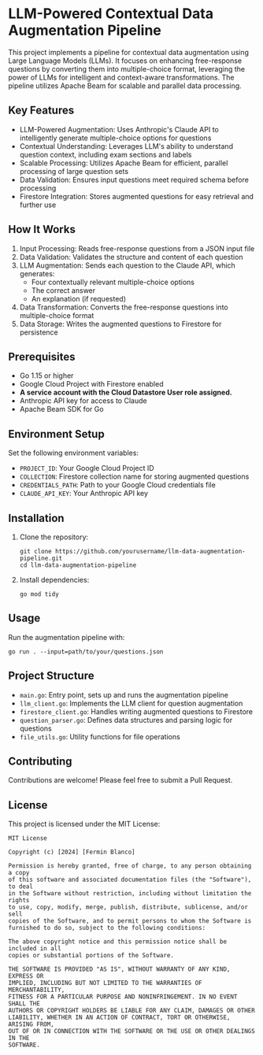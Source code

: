 # LLM-Powered Contextual Data Augmentation Pipeline

This project implements a pipeline for contextual data augmentation using Large Language Models (LLMs). It focuses on enhancing free-response questions by converting them into multiple-choice format, leveraging the power of LLMs for intelligent and context-aware transformations. The pipeline utilizes Apache Beam for scalable and parallel data processing.

## Key Features

- LLM-Powered Augmentation: Uses Anthropic's Claude API to intelligently generate multiple-choice options for questions
- Contextual Understanding: Leverages LLM's ability to understand question context, including exam sections and labels
- Scalable Processing: Utilizes Apache Beam for efficient, parallel processing of large question sets
- Data Validation: Ensures input questions meet required schema before processing
- Firestore Integration: Stores augmented questions for easy retrieval and further use

## How It Works

1. Input Processing: Reads free-response questions from a JSON input file
2. Data Validation: Validates the structure and content of each question
3. LLM Augmentation: Sends each question to the Claude API, which generates:
   - Four contextually relevant multiple-choice options
   - The correct answer
   - An explanation (if requested)
4. Data Transformation: Converts the free-response questions into multiple-choice format
5. Data Storage: Writes the augmented questions to Firestore for persistence

## Prerequisites

- Go 1.15 or higher
- Google Cloud Project with Firestore enabled
- **A service account with the Cloud Datastore User role assigned.**
- Anthropic API key for access to Claude
- Apache Beam SDK for Go

## Environment Setup

Set the following environment variables:

- `PROJECT_ID`: Your Google Cloud Project ID
- `COLLECTION`: Firestore collection name for storing augmented questions
- `CREDENTIALS_PATH`: Path to your Google Cloud credentials file
- `CLAUDE_API_KEY`: Your Anthropic API key

## Installation

1. Clone the repository:
   ```
   git clone https://github.com/yourusername/llm-data-augmentation-pipeline.git
   cd llm-data-augmentation-pipeline
   ```

2. Install dependencies:
   ```
   go mod tidy
   ```

## Usage

Run the augmentation pipeline with:

```
go run . --input=path/to/your/questions.json
```

## Project Structure

- `main.go`: Entry point, sets up and runs the augmentation pipeline
- `llm_client.go`: Implements the LLM client for question augmentation
- `firestore_client.go`: Handles writing augmented questions to Firestore
- `question_parser.go`: Defines data structures and parsing logic for questions
- `file_utils.go`: Utility functions for file operations

## Contributing

Contributions are welcome! Please feel free to submit a Pull Request.

## License

This project is licensed under the MIT License:

```
MIT License

Copyright (c) [2024] [Fermin Blanco]

Permission is hereby granted, free of charge, to any person obtaining a copy
of this software and associated documentation files (the "Software"), to deal
in the Software without restriction, including without limitation the rights
to use, copy, modify, merge, publish, distribute, sublicense, and/or sell
copies of the Software, and to permit persons to whom the Software is
furnished to do so, subject to the following conditions:

The above copyright notice and this permission notice shall be included in all
copies or substantial portions of the Software.

THE SOFTWARE IS PROVIDED "AS IS", WITHOUT WARRANTY OF ANY KIND, EXPRESS OR
IMPLIED, INCLUDING BUT NOT LIMITED TO THE WARRANTIES OF MERCHANTABILITY,
FITNESS FOR A PARTICULAR PURPOSE AND NONINFRINGEMENT. IN NO EVENT SHALL THE
AUTHORS OR COPYRIGHT HOLDERS BE LIABLE FOR ANY CLAIM, DAMAGES OR OTHER
LIABILITY, WHETHER IN AN ACTION OF CONTRACT, TORT OR OTHERWISE, ARISING FROM,
OUT OF OR IN CONNECTION WITH THE SOFTWARE OR THE USE OR OTHER DEALINGS IN THE
SOFTWARE.
```